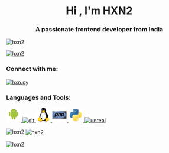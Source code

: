<h1 align="center">Hi , I'm HXN2</h1>
<h3 align="center">A passionate frontend developer from India</h3>

<p align="left"> <img src="https://komarev.com/ghpvc/?username=hxn2&label=Profile%20views&color=ab5df9&style=flat" alt="hxn2" /> </p>

<p align="left"> <a href="https://github.com/ryo-ma/github-profile-trophy"><img src="https://github-profile-trophy.vercel.app/?username=hxn2" alt="hxn2" /></a> </p>

<h3 align="left">Connect with me:</h3>
<p align="left">
<a href="https://instagram.com/hxn.py" target="blank"><img align="center" src="https://raw.githubusercontent.com/rahuldkjain/github-profile-readme-generator/master/src/images/icons/Social/instagram.svg" alt="hxn.py" height="30" width="40" /></a>
</p>

<h3 align="left">Languages and Tools:</h3>
<p align="left"> <a href="https://developer.android.com" target="_blank" rel="noreferrer"> <img src="https://raw.githubusercontent.com/devicons/devicon/master/icons/android/android-original-wordmark.svg" alt="android" width="40" height="40"/> </a> <a href="https://git-scm.com/" target="_blank" rel="noreferrer"> <img src="https://www.vectorlogo.zone/logos/git-scm/git-scm-icon.svg" alt="git" width="40" height="40"/> </a> <a href="https://www.linux.org/" target="_blank" rel="noreferrer"> <img src="https://raw.githubusercontent.com/devicons/devicon/master/icons/linux/linux-original.svg" alt="linux" width="40" height="40"/> </a> <a href="https://www.php.net" target="_blank" rel="noreferrer"> <img src="https://raw.githubusercontent.com/devicons/devicon/master/icons/php/php-original.svg" alt="php" width="40" height="40"/> </a> <a href="https://www.python.org" target="_blank" rel="noreferrer"> <img src="https://raw.githubusercontent.com/devicons/devicon/master/icons/python/python-original.svg" alt="python" width="40" height="40"/> </a> <a href="https://unrealengine.com/" target="_blank" rel="noreferrer"> <img src="https://raw.githubusercontent.com/kenangundogan/fontisto/036b7eca71aab1bef8e6a0518f7329f13ed62f6b/icons/svg/brand/unreal-engine.svg" alt="unreal" width="40" height="40"/> </a> </p>

<p><img align="left" src="https://github-readme-stats.vercel.app/api/top-langs?username=hxn2&show_icons=true&theme=dark&locale=en&layout=compact" alt="hxn2" /></p>

<p>&nbsp;<img align="center" src="https://github-readme-stats.vercel.app/api?username=hxn2&show_icons=true&theme=dark&locale=en" alt="hxn2" /></p>

<p><img align="center" src="https://github-readme-streak-stats.herokuapp.com/?user=hxn2&" alt="hxn2" /></p>





 
